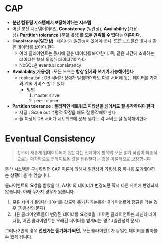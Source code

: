 # CAP

- **분산 컴퓨팅 시스템에서 보장해야하는 시스템**
- 어떤 분산 시스템이더라도 **Consistency** (일관성), **Availability** (가용성), **Partition tolerance** (분할 내성)**를 모두 만족할 수 없다는 이론이다.**
- **Consistency(일관성)** : 데이터가 일관성이 있어야 한다. 모든 노드들은 동시에 같은 데이터를 보아야 한다
    - 여러 클라이언트는 동시에 같은 데이터를 봐야한다. 즉, 같은 시간에 조회하는 데이터는 항상 동일한 데이터여야한다
    - NoSQL은 eventual consistency
- **Availability(가용성)** : 모든 노드는 **항상 읽기와 쓰기가 가능해야한다**
    - replication : DB 서버가 장애가 발생하더라도 다른 서버에 있는 데이터를 가져와 계속 서비스 할 수 있다
        - 방법
            1. master slave
            2. peer to peer
- **Partition tolerance** : **물리적인 네트워크 파티션을 넘어서도 잘 동작하여야 한다**
    - 샤딩 : Scale out 수평적 확장을 해도 잘 동작해야 한다
    - 둘 이상의 DB 서버가 네트워크에 문제 생겨도 각 서버는 잘 동작해야한다
    

# Eventual Consistency

> 항목이 새롭게 업데이트되지 않는다는 전제하에 항목의 모든 읽기 작업이 최종적으로는 마지막으로 업데이트된 값을 반환한다는 것을 이론적으로 보장합니다
> 

분산 시스템을 구성하려면 CAP 이론에 의해서 일관성과 가용성 중 하나를 포기해야하는 상황이 올 수 있습니다.

클라이언트의 요청을 받았을 때, A서버의 데이터가 변경되면 즉시 다른 서버에 반영되지 않습니다. 아래 두가지 경우가 있습니다.

1. 모든 서버가 동일한 데이터를 갖도록 동기화 하는동안 클라이언트의 접근을 막는 경우 (가용성의 문제)
2. 다른 클라이언트들이 변경된 데이터를 요청했을 때 어떤 클라이언트는 최신의 데이터를, 어떤 클라이언트는 오래된 데이터를 받게되는 경우.(일관성의 문제)

그러나 2번의 경우 **언젠가는 동기화가 되면**, 모든 클라이언트가 동일한 데이터를 받아볼 수 있게 됩니다.
